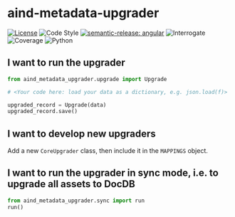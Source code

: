 # aind-metadata-upgrader

[![License](https://img.shields.io/badge/license-MIT-brightgreen)](LICENSE)
![Code Style](https://img.shields.io/badge/code%20style-black-black)
[![semantic-release: angular](https://img.shields.io/badge/semantic--release-angular-e10079?logo=semantic-release)](https://github.com/semantic-release/semantic-release)
![Interrogate](https://img.shields.io/badge/interrogate-100.0%25-brightgreen)
![Coverage](https://img.shields.io/badge/coverage-100%25-brightgreen?logo=codecov)
![Python](https://img.shields.io/badge/python->=3.7-blue?logo=python)

## I want to run the upgrader

```python
from aind_metadata_upgrader.upgrade import Upgrade

# <Your code here: load your data as a dictionary, e.g. json.load(f)>

upgraded_record = Upgrade(data)
upgraded_record.save()
```

## I want to develop new upgraders

Add a new `CoreUpgrader` class, then include it in the `MAPPINGS` object.

## I want to run the upgrader in sync mode, i.e. to upgrade all assets to DocDB

```python
from aind_metadata_upgrader.sync import run
run()
```